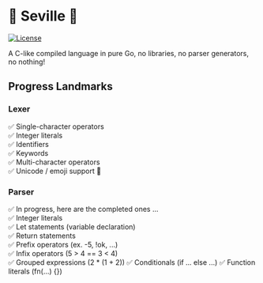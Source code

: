 # 🍇 Seville 🍇
[![License](https://img.shields.io/badge/License-MIT-blue.svg)](https://opensource.org/licenses/MIT)

A C-like compiled language in pure Go, no libraries, no parser generators, no nothing!

## Progress Landmarks
### Lexer
:white_check_mark: Single-character operators  
:white_check_mark: Integer literals  
:white_check_mark: Identifiers  
:white_check_mark: Keywords  
:white_check_mark: Multi-character operators  
:white_check_mark: Unicode / emoji support 🌹  

### Parser
:white_check_mark: In progress, here are the completed ones ...  
:white_check_mark: Integer literals  
:white_check_mark: Let statements (variable declaration)  
:white_check_mark: Return statements  
:white_check_mark: Prefix operators (ex. -5, !ok, ...)  
:white_check_mark: Infix operators (5 > 4 == 3 < 4)  
:white_check_mark: Grouped expressions (2 * (1 + 2))
:white_check_mark: Conditionals (if ... else ...)
:white_check_mark: Function literals (fn(...) {})

